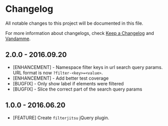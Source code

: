 # Changelog

All notable changes to this project will be documented in this file.

For more information about changelogs, check
[Keep a Changelog](http://keepachangelog.com) and
[Vandamme](http://tech-angels.github.io/vandamme).

## 2.0.0 - 2016.09.20

* [ENHANCEMENT] - Namespace filter keys in url search query params. URL format is now `?filter-<key>=<value>`.
* [ENHANCEMENT] - Add better test coverage
* [BUGFIX] - Only show label if elements were filtered
* [BUGFIX] - Slice the correct part of the search query params

## 1.0.0 - 2016.06.20

* [FEATURE] Create `filterjitsu` jQuery plugin.
